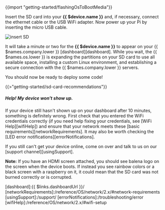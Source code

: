 {{import "getting-started/flashingOsToBootMedia"}}

Insert the SD card into your **{{ $device.name }}** and, if necessary, connect the ethernet cable or the USB WiFi adapter. Now power up your Pi by inserting the micro USB cable.

![insert SD](/img/gifs/insert-sd.gif)

It will take a minute or two for the **{{ $device.name }}** to appear on your {{ $names.company.lower }} [dashboard][dashboard]. While you wait, the {{ $names.os.lower }} is expanding the partitions on your SD card to use all available space, installing a custom Linux environment, and establishing a secure connection with the {{ $names.company.lower }} servers.

You should now be ready to deploy some code!

{{>"getting-started/sd-card-recommendations"}}

##### Help! My device won't show up.
If your device still hasn't shown up on your dashboard after 10 minutes, something is definitely wrong. First check that you entered the WiFi credentials correctly (if you need help fixing your credentials, see [WiFi Help][wifiHelp]) and ensure that your network meets these [basic requirements][networkRequirements]. It may also be worth checking the [LED error notifications][errorNotifications].

If you still can't get your device online, come on over and talk to us on our [support channel][usingSupport].

__Note:__ If you have an HDMI screen attached, you should see balena logo on the screen when the device boots. If instead you see rainbow colors or a black screen with a raspberry on it, it could mean that the SD card was not burned correctly or is corrupted.

[dashboard]:{{ $links.dashboardUrl }}/
[networkRequirements]:/reference/OS/network/2.x/#network-requirements
[usingSupport]:/support/
[errorNotifications]:/troubleshooting/error
[wifiHelp]:/reference/OS/network/2.x/#wifi-setup
